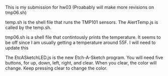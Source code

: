 This is my submission for hw03 (Proabably will make more revisions on tmp06.sh)

temp.sh is the shell file that runs the TMP101 sensors. The AlertTemp.js is called by the temp.sh.

tmp06.sh is a shell file that contintously prints the temperature. It seems to be off since I am usually getting a temperature around 55F. I will need to update this 

The EtcASketchLED.js is the new Etch-A-Sketch program. You will need five buttons, for up, down, left, right, and clear. When you clear, the color will change. Keep pressing clear to change the color.


